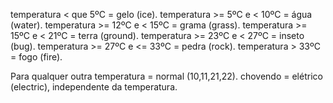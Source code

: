 temperatura < que 5ºC         = gelo (ice).
temperatura >= 5ºC  e < 10ºC  = água (water).
temperatura >= 12ºC e < 15ºC  = grama (grass).
temperatura >= 15ºC e < 21ºC  = terra (ground).
temperatura >= 23ºC e < 27ºC  = inseto (bug).
temperatura >= 27ºC e <= 33ºC = pedra (rock).
temperatura > 33ºC            = fogo (fire).

Para qualquer outra temperatura =  normal (10,11,21,22).
chovendo = elétrico (electric), independente da temperatura.